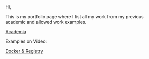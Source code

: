 
Hi,

This is my portfolio page where I list all my work from my previous academic and allowed work examples. 


[Academia](https://sites.google.com/view/professorvictorkaramalis/home)

Examples on Video:

[Docker & Registry](https://youtu.be/cg2aKGrSLcg?si=4Nj_d6DMz5NTQa7B)
